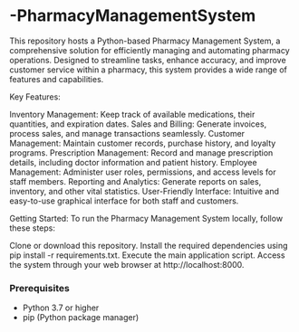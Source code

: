 # -PharmacyManagementSystem
This repository hosts a Python-based Pharmacy Management System, a comprehensive solution for efficiently managing and automating pharmacy operations. Designed to streamline tasks, enhance accuracy, and improve customer service within a pharmacy, this system provides a wide range of features and capabilities.

Key Features:

Inventory Management: Keep track of available medications, their quantities, and expiration dates.
Sales and Billing: Generate invoices, process sales, and manage transactions seamlessly.
Customer Management: Maintain customer records, purchase history, and loyalty programs.
Prescription Management: Record and manage prescription details, including doctor information and patient history.
Employee Management: Administer user roles, permissions, and access levels for staff members.
Reporting and Analytics: Generate reports on sales, inventory, and other vital statistics.
User-Friendly Interface: Intuitive and easy-to-use graphical interface for both staff and customers.

Getting Started:
To run the Pharmacy Management System locally, follow these steps:

Clone or download this repository.
Install the required dependencies using pip install -r requirements.txt.
Execute the main application script.
Access the system through your web browser at http://localhost:8000.

### Prerequisites

- Python 3.7 or higher
- pip (Python package manager)
